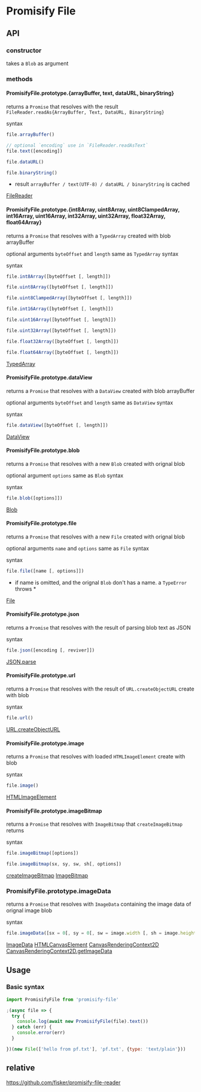 # Promisify File

## API

### constructor

takes a `Blob` as argument

### methods

#### PromisifyFile.prototype.{arrayBuffer, text, dataURL, binaryString}

returns a `Promise` that resolves with the result `FileReader.readAs{ArrayBuffer, Text, DataURL, BinaryString}`

syntax

```js
file.arrayBuffer()

// optional `encoding` use in `FileReader.readAsText`
file.text([encoding])

file.dataURL()

file.binaryString()
```

* result `arrayBuffer / text(UTF-8) / dataURL / binaryString` is cached

[FileReader](https://developer.mozilla.org/en-US/docs/Web/API/FileReader/FileReader)

#### PromisifyFile.prototype.{int8Array, uint8Array, uint8ClampedArray, int16Array, uint16Array, int32Array, uint32Array, float32Array, float64Array}

returns a `Promise` that resolves with a `TypedArray` created with blob arrayBuffer

optional arguments `byteOffset` and `length` same as `TypedArray` syntax

syntax

```js
file.int8Array([byteOffset [, length]])

file.uint8Array([byteOffset [, length]])

file.uint8ClampedArray([byteOffset [, length]])

file.int16Array([byteOffset [, length]])

file.uint16Array([byteOffset [, length]])

file.uint32Array([byteOffset [, length]])

file.float32Array([byteOffset [, length]])

file.float64Array([byteOffset [, length]])
```

[TypedArray](https://developer.mozilla.org/en-US/docs/Web/JavaScript/Reference/Global_Objects/TypedArray)

#### PromisifyFile.prototype.dataView

returns a `Promise` that resolves with a `DataView` created with blob arrayBuffer

optional arguments `byteOffset` and `length` same as `DataView` syntax

syntax

```js
file.dataView([byteOffset [, length]])
```

[DataView](https://developer.mozilla.org/en-US/docs/Web/JavaScript/Reference/Global_Objects/DataView)

#### PromisifyFile.prototype.blob

returns a `Promise` that resolves with a new `Blob` created with orignal blob

optional argument `options` same as `Blob` syntax

syntax

```js
file.blob([options]])
```

[Blob](https://developer.mozilla.org/en-US/docs/Web/API/Blob/Blob)

#### PromisifyFile.prototype.file

returns a `Promise` that resolves with a new `File` created with orignal blob

optional arguments `name` and `options` same as `File` syntax

syntax

```js
file.file([name [, options]])
```

* if name is omitted, and the orignal `Blob` don't has a name. a `TypeError` throws *

[File](https://developer.mozilla.org/en-US/docs/Web/API/File/File)

#### PromisifyFile.prototype.json

returns a `Promise` that resolves with the result of parsing blob text as JSON

syntax

```js
file.json([encoding [, reviver]])
```

[JSON.parse](https://developer.mozilla.org/en-US/docs/Web/JavaScript/Reference/Global_Objects/JSON/parse)

#### PromisifyFile.prototype.url

returns a `Promise` that resolves with the result of `URL.createObjectURL` create with blob

syntax

```js
file.url()
```

[URL.createObjectURL](https://developer.mozilla.org/en-US/docs/Web/API/URL/createObjectURL)

#### PromisifyFile.prototype.image

returns a `Promise` that resolves with loaded `HTMLImageElement` create with blob

syntax

```js
file.image()
```

[HTMLImageElement](https://developer.mozilla.org/en-US/docs/Web/API/HTMLImageElement)

#### PromisifyFile.prototype.imageBitmap

returns a `Promise` that resolves with `ImageBitmap` that `createImageBitmap` returns

syntax

```js
file.imageBitmap([options])

file.imageBitmap(sx, sy, sw, sh[, options])
```

[createImageBitmap](https://developer.mozilla.org/en-US/docs/Web/API/WindowOrWorkerGlobalScope/createImageBitmap)
[ImageBitmap](https://developer.mozilla.org/en-US/docs/Web/API/ImageBitmap)

### PromisifyFile.prototype.imageData

returns a `Promise` that resolves with `ImageData` containing the image data of orignal image blob

syntax

```js
file.imageData([sx = 0[, sy = 0[, sw = image.width [, sh = image.height]]]])
```


[ImageData](https://developer.mozilla.org/en-US/docs/Web/API/ImageData/ImageData)
[HTMLCanvasElement](https://developer.mozilla.org/en-US/docs/Web/API/HTMLCanvasElement)
[CanvasRenderingContext2D](https://developer.mozilla.org/en-US/docs/Web/API/CanvasRenderingContext2D)
[CanvasRenderingContext2D.getImageData](https://developer.mozilla.org/en-US/docs/Web/API/CanvasRenderingContext2D/getImageData)

## Usage

### Basic syntax

```js
import PromisifyFile from 'promisify-file'

;(async file => {
  try {
    console.log(await new PromisifyFile(file).text())
  } catch (err) {
    console.error(err)
  }

})(new File(['hello from pf.txt'], 'pf.txt', {type: 'text/plain'}))
```

## relative

  https://github.com/fisker/promisify-file-reader